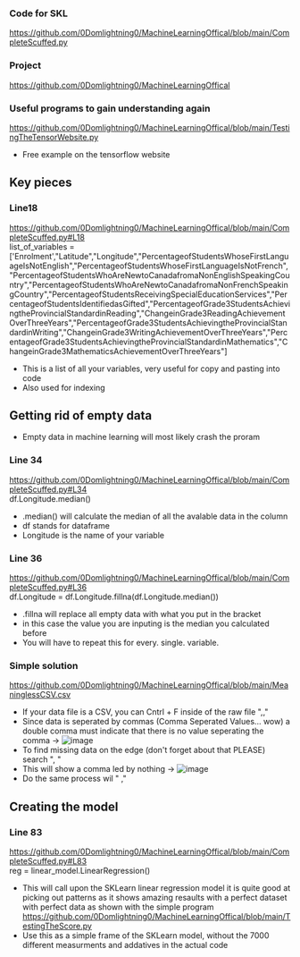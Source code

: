 ### Code for SKL
https://github.com/0Domlightning0/MachineLearningOffical/blob/main/CompleteScuffed.py

### Project 
https://github.com/0Domlightning0/MachineLearningOffical

### Useful programs to gain understanding again
https://github.com/0Domlightning0/MachineLearningOffical/blob/main/TestingTheTensorWebsite.py  
- Free example on the tensorflow website 

## Key pieces 

### Line18
https://github.com/0Domlightning0/MachineLearningOffical/blob/main/CompleteScuffed.py#L18  
list_of_variables = ['Enrolment',"Latitude","Longitude","PercentageofStudentsWhoseFirstLanguageIsNotEnglish","PercentageofStudentsWhoseFirstLanguageIsNotFrench","PercentageofStudentsWhoAreNewtoCanadafromaNonEnglishSpeakingCountry","PercentageofStudentsWhoAreNewtoCanadafromaNonFrenchSpeakingCountry","PercentageofStudentsReceivingSpecialEducationServices","PercentageofStudentsIdentifiedasGifted","PercentageofGrade3StudentsAchievingtheProvincialStandardinReading","ChangeinGrade3ReadingAchievementOverThreeYears","PercentageofGrade3StudentsAchievingtheProvincialStandardinWriting","ChangeinGrade3WritingAchievementOverThreeYears","PercentageofGrade3StudentsAchievingtheProvincialStandardinMathematics","ChangeinGrade3MathematicsAchievementOverThreeYears"]

- This is a list of all your variables, very useful for copy and pasting into code 
- Also used for indexing

## Getting rid of empty data

- Empty data in machine learning will most likely crash the proram 

### Line 34
https://github.com/0Domlightning0/MachineLearningOffical/blob/main/CompleteScuffed.py#L34  
df.Longitude.median() 
- .median() will calculate the median of all the avalable data in the column
- df stands for dataframe 
- Longitude is the name of your variable 

### Line 36
https://github.com/0Domlightning0/MachineLearningOffical/blob/main/CompleteScuffed.py#L36  
df.Longitude = df.Longitude.fillna(df.Longitude.median())
- .fillna will replace all empty data with what you put in the bracket
- in this case the value you are inputing is the median you calculated before 
- You will have to repeat this for every. single. variable.

### Simple solution
https://github.com/0Domlightning0/MachineLearningOffical/blob/main/MeaninglessCSV.csv  
- If your data file is a CSV, you can Cntrl + F inside of the raw file ",,"
- Since data is seperated by commas (Comma Seperated Values... wow) a double comma must indicate that there is no value seperating the comma -> 
![image](https://github.com/0Domlightning0/TheJournal/assets/99225898/ba005ef8-0e77-40cb-835c-e2d4a4909c2f)
- To find missing data on the edge (don't forget about that PLEASE) search ", "
- This will show a comma led by nothing -> ![image](https://github.com/0Domlightning0/TheJournal/assets/99225898/258ae1ce-f066-4ebe-9c13-e6e1cbd0f84b)
- Do the same process wil " ,"

## Creating the model

### Line 83
https://github.com/0Domlightning0/MachineLearningOffical/blob/main/CompleteScuffed.py#L83  
reg = linear_model.LinearRegression()
- This will call upon the SKLearn linear regression model it is quite good at picking out patterns as it shows amazing resaults with a perfect dataset with perfect data as shown with the simple program  
https://github.com/0Domlightning0/MachineLearningOffical/blob/main/TestingTheScore.py
- Use this as a simple frame of the SKLearn model, without the 7000 different measurments and addatives in the actual code 


















